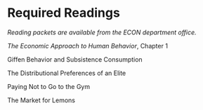 # Required Readings

_Reading packets are available from the ECON department office._

_The Economic Approach to Human Behavior_, Chapter 1

Giffen Behavior and Subsistence Consumption

The Distributional Preferences of an Elite

Paying Not to Go to the Gym

The Market for Lemons
